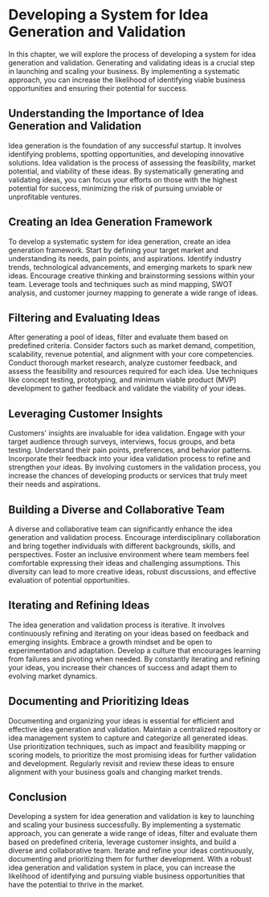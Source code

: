 Developing a System for Idea Generation and Validation
===============================================================

In this chapter, we will explore the process of developing a system for idea generation and validation. Generating and validating ideas is a crucial step in launching and scaling your business. By implementing a systematic approach, you can increase the likelihood of identifying viable business opportunities and ensuring their potential for success.

**Understanding the Importance of Idea Generation and Validation**
------------------------------------------------------------------

Idea generation is the foundation of any successful startup. It involves identifying problems, spotting opportunities, and developing innovative solutions. Idea validation is the process of assessing the feasibility, market potential, and viability of these ideas. By systematically generating and validating ideas, you can focus your efforts on those with the highest potential for success, minimizing the risk of pursuing unviable or unprofitable ventures.

**Creating an Idea Generation Framework**
-----------------------------------------

To develop a systematic system for idea generation, create an idea generation framework. Start by defining your target market and understanding its needs, pain points, and aspirations. Identify industry trends, technological advancements, and emerging markets to spark new ideas. Encourage creative thinking and brainstorming sessions within your team. Leverage tools and techniques such as mind mapping, SWOT analysis, and customer journey mapping to generate a wide range of ideas.

**Filtering and Evaluating Ideas**
----------------------------------

After generating a pool of ideas, filter and evaluate them based on predefined criteria. Consider factors such as market demand, competition, scalability, revenue potential, and alignment with your core competencies. Conduct thorough market research, analyze customer feedback, and assess the feasibility and resources required for each idea. Use techniques like concept testing, prototyping, and minimum viable product (MVP) development to gather feedback and validate the viability of your ideas.

**Leveraging Customer Insights**
--------------------------------

Customers' insights are invaluable for idea validation. Engage with your target audience through surveys, interviews, focus groups, and beta testing. Understand their pain points, preferences, and behavior patterns. Incorporate their feedback into your idea validation process to refine and strengthen your ideas. By involving customers in the validation process, you increase the chances of developing products or services that truly meet their needs and aspirations.

**Building a Diverse and Collaborative Team**
---------------------------------------------

A diverse and collaborative team can significantly enhance the idea generation and validation process. Encourage interdisciplinary collaboration and bring together individuals with different backgrounds, skills, and perspectives. Foster an inclusive environment where team members feel comfortable expressing their ideas and challenging assumptions. This diversity can lead to more creative ideas, robust discussions, and effective evaluation of potential opportunities.

**Iterating and Refining Ideas**
--------------------------------

The idea generation and validation process is iterative. It involves continuously refining and iterating on your ideas based on feedback and emerging insights. Embrace a growth mindset and be open to experimentation and adaptation. Develop a culture that encourages learning from failures and pivoting when needed. By constantly iterating and refining your ideas, you increase their chances of success and adapt them to evolving market dynamics.

**Documenting and Prioritizing Ideas**
--------------------------------------

Documenting and organizing your ideas is essential for efficient and effective idea generation and validation. Maintain a centralized repository or idea management system to capture and categorize all generated ideas. Use prioritization techniques, such as impact and feasibility mapping or scoring models, to prioritize the most promising ideas for further validation and development. Regularly revisit and review these ideas to ensure alignment with your business goals and changing market trends.

**Conclusion**
--------------

Developing a system for idea generation and validation is key to launching and scaling your business successfully. By implementing a systematic approach, you can generate a wide range of ideas, filter and evaluate them based on predefined criteria, leverage customer insights, and build a diverse and collaborative team. Iterate and refine your ideas continuously, documenting and prioritizing them for further development. With a robust idea generation and validation system in place, you can increase the likelihood of identifying and pursuing viable business opportunities that have the potential to thrive in the market.
